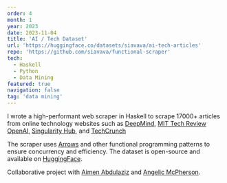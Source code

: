 ```yaml
---
order: 4
month: 1
year: 2023
date: 2023-11-04
title: 'AI / Tech Dataset'
url: 'https://huggingface.co/datasets/siavava/ai-tech-articles'
repo: 'https://github.com/siavava/functional-scraper'
tech:
  - Haskell
  - Python
  - Data Mining
featured: true
navigation: false
tag: 'data mining'
---
```


I wrote a high-performant web scraper
in Haskell to scrape 17000+ articles from
online technology websites such as
[DeepMind][deepmind],
[MIT Tech Review][mit-tech-review]
[OpenAI][openai],
[Singularity Hub][singuilarity-hub], and
[TechCrunch][tech-crunch]

The scraper uses [Arrows][arrows] and other functional programming
patterns to ensure concurrency and efficiency.
The dataset is open-source and available on [HuggingFace][huggingface].

Collaborative project with [Aimen Abdulaziz][aimen-abaziz] and [Angelic McPherson][angelic-mcpherson].

[tech-crunch]:            https://techcrunch.com/
[deepmind]:               https://deepmind.com/
[analytics-vidhya]:       https://www.analyticsvidhya.com/
[openai]:                 https://openai.com/
[singuilarity-hub]:       https://singularityhub.com/
[mit-tech-review]:        https://www.technologyreview.com/
[towards-data-science]:   https://towardsdatascience.com/
[haxl]:                   https://engineering.fb.com/2014/06/10/web/open-sourcing-haxl-a-library-for-haskell/
[arrows]:                 https://www.cse.chalmers.se/~rjmh/afp-arrows.pdf
[aimen-abaziz]:           https://www.linkedin.com/in/aimen-abdulaziz/
[angelic-mcpherson]:      https://www.linkedin.com/in/angelic-mcpherson/
[huggingface]:            https://huggingface.co/datasets/siavava/ai-tech-articles
